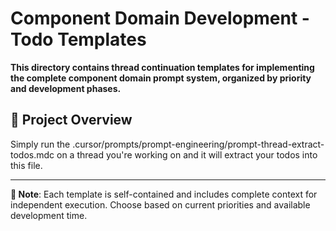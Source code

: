 # Component Domain Development - Todo Templates

**This directory contains thread continuation templates for implementing the complete component domain prompt system, organized by priority and development phases.**

## 🎯 **Project Overview**
Simply run the .cursor/prompts/prompt-engineering/prompt-thread-extract-todos.mdc on a thread you're working on and it will extract your todos into this file.

---

**📝 Note**: Each template is self-contained and includes complete context for independent execution. Choose based on current priorities and available development time. 